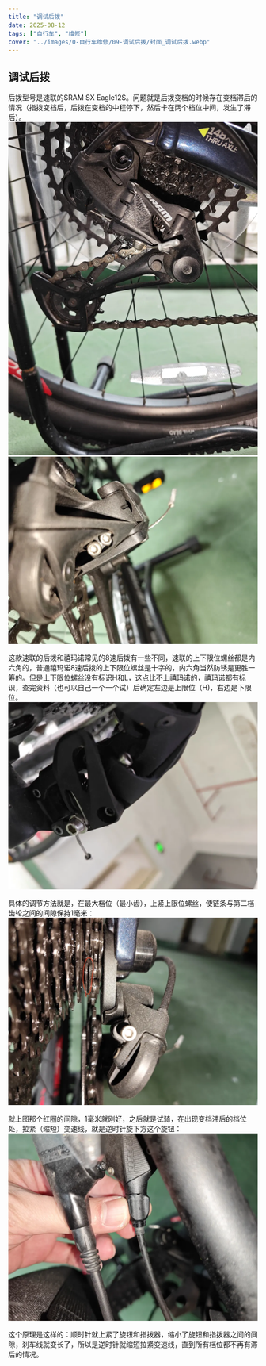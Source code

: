 ```yaml
---
title: "调试后拨"  
date: 2025-08-12  
tags: ["自行车", "维修"]  
cover: "../images/0-自行车维修/09-调试后拨/封面_调试后拨.webp"
---
```

## 调试后拨
后拨型号是速联的SRAM SX Eagle12S。问题就是后拨变档的时候存在变档滞后的情况（指拨变档后，后拨在变档的中程停下，然后卡在两个档位中间，发生了滞后）。
![后拨](../images/0-维修自行车/09-调试后拨/后拨.webp)
![后拨1](../images/0-维修自行车/09-调试后拨/后拨1.webp)

这款速联的后拨和禧玛诺常见的8速后拨有一些不同，速联的上下限位螺丝都是内六角的，普通禧玛诺8速后拨的上下限位螺丝是十字的，内六角当然防锈是更胜一筹的。但是上下限位螺丝没有标识H和L，这点比不上禧玛诺的，禧玛诺都有标识，查完资料（也可以自己一个一个试）后确定左边是上限位（H)，右边是下限位。
![限位螺丝](../images/0-维修自行车/09-调试后拨/限位螺丝.webp)

具体的调节方法就是，在最大档位（最小齿），上紧上限位螺丝，使链条与第二档齿轮之间的间隙保持1毫米：
![调试](../images/0-维修自行车/09-调试后拨/调试.webp)

就上图那个红圈的间隙，1毫米就刚好，之后就是试骑，在出现变档滞后的档位处，拉紧（缩短）变速线，就是逆时针旋下方这个旋钮：
![指拨](../images/0-维修自行车/09-调试后拨/指拨.webp)

这个原理是这样的：顺时针就上紧了旋钮和指拨器，缩小了旋钮和指拨器之间的间隙，刹车线就变长了，所以是逆时针就缩短拉紧变速线，直到所有档位都不再有滞后的情况。